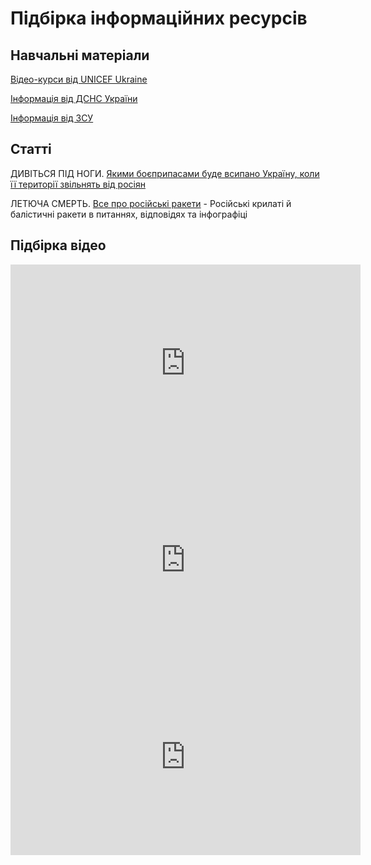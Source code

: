 # Підбірка інформаційних ресурсів

## Навчальні матеріали

[Відео-курси від UNICEF Ukraine](unicef-gallery.md)

[Інформація від ДСНС України](dsns-gallery.md)

[Інформація від ЗСУ](zsu-gallery.md)

## Статті

ДИВІТЬСЯ ПІД НОГИ. [Якими боєприпасами буде всипано Україну, коли її території звільнять від росіян](https://texty.org.ua/articles/106909/dyvitsya-pid-nohy-yakymy-boyeprypasamy-bude-vsypano-ukrayinu-koly-yiyi-terytoriyi-zvilnyat-vid-rosiyan/)

ЛЕТЮЧА СМЕРТЬ. [Все про російські ракети](https://texty.org.ua/articles/106433/letyucha-smert/) - Російські крилаті й балістичні ракети в питаннях,  відповідях та інфографіці



## Підбірка відео

<iframe width="560" height="315" src="https://www.youtube.com/embed/98NwayIhG9M" title="YouTube video player" frameborder="0" allow="accelerometer; autoplay; clipboard-write; encrypted-media; gyroscope; picture-in-picture" allowfullscreen></iframe>

<iframe width="560" height="315" src="https://www.youtube.com/embed/0JjXQUHzdhY" title="YouTube video player" frameborder="0" allow="accelerometer; autoplay; clipboard-write; encrypted-media; gyroscope; picture-in-picture" allowfullscreen></iframe>


<iframe width="560" height="315" src="https://www.youtube.com/embed/Aw8RrKS_y_Q" title="YouTube video player" frameborder="0" allow="accelerometer; autoplay; clipboard-write; encrypted-media; gyroscope; picture-in-picture" allowfullscreen></iframe>
